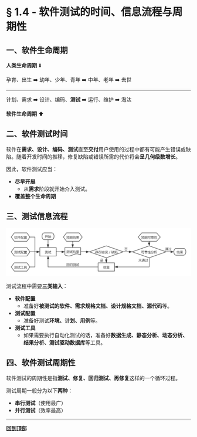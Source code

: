 # § 1.4 - 软件测试的时间、信息流程与周期性

## 一、软件生命周期

**人类生命周期** :arrow_down:

孕育、出生 :arrow_right: 幼年、少年、青年 :arrow_right: 中年、老年 :arrow_right: 去世

---

计划、需求 :arrow_right: 设计、编码、**测试** :arrow_right: 运行、维护 :arrow_right: 淘汰

**软件生命周期** :arrow_up:

## 二、软件测试时间

软件在**需求、设计、编码、测试**直至**交付**用户使用的过程中都有可能产生错误或缺陷。随着开发时间的推移，修复缺陷或错误所需的代价将会**呈几何级数增长**。

因此，软件测试应当：

- **尽早开展**
	- 从**需求**阶段就开始介入测试。
- **覆盖整个生命周期**

## 三、测试信息流程

![流程](https://github.com/Lingggao/Software-Testing-Basics/blob/master/%E7%AC%AC%E4%B8%80%E7%AB%A0/1_4_%E8%BD%AF%E4%BB%B6%E6%B5%8B%E8%AF%95%E4%BF%A1%E6%81%AF%E6%B5%81%E7%A8%8B.png?raw=true)

测试流程中需要**三类输入**：

- **软件配置**
	- 准备好**被测试的软件、需求规格文档、设计规格文档、源代码**等。
- **测试配置**
	- 准备好测试**环境、计划、用例**等。
- **测试工具**
	- 如果需要执行自动化测试的话，准备好**数据生成、静态分析、动态分析、结果分析、测试驱动数据库**等工具。

## 四、软件测试周期性

软件测试的周期性是指**测试、修复、回归测试、再修复**这样的一个循环过程。

测试周期一般分为以下**两种**：

- **串行测试**（使用最广）
- **并行测试**（效率最高）

---
[**回到顶部**](https://github.com/Lingggao/Software-Testing-Basics/blob/master/%E7%AC%AC%E4%B8%80%E7%AB%A0/1_4_%E8%BD%AF%E4%BB%B6%E6%B5%8B%E8%AF%95%E7%9A%84%E6%97%B6%E9%97%B4%E3%80%81%E4%BF%A1%E6%81%AF%E6%B5%81%E7%A8%8B%E4%B8%8E%E5%91%A8%E6%9C%9F%E6%80%A7.md#-14---%E8%BD%AF%E4%BB%B6%E6%B5%8B%E8%AF%95%E7%9A%84%E6%97%B6%E9%97%B4%E4%BF%A1%E6%81%AF%E6%B5%81%E7%A8%8B%E4%B8%8E%E5%91%A8%E6%9C%9F%E6%80%A7)
